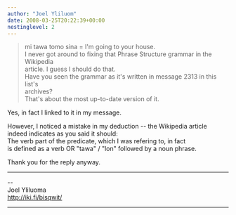 ```yaml
---
author: "Joel Yliluom"
date: 2008-03-25T20:22:39+00:00
nestinglevel: 2
---
```

> mi tawa tomo sina = I'm going to your house.  
> I never got around to fixing that Phrase Structure grammar in the Wikipedia  
> article. I guess I should do that.  
> Have you seen the grammar as it's written in message 2313 in this list's  
> archives?  
> That's about the most up-to-date version of it.  
> 

Yes, in fact I linked to it in my message.  
  
However, I noticed a mistake in my deduction -- the Wikipedia article  
indeed indicates as you said it should:  
The verb part of the predicate, which I was refering to, in fact  
is defined as a verb OR "tawa" / "lon" followed by a noun phrase.  
  
Thank you for the reply anyway.  

***

\--  
Joel Yliluoma  
http://iki.fi/bisqwit/  


***